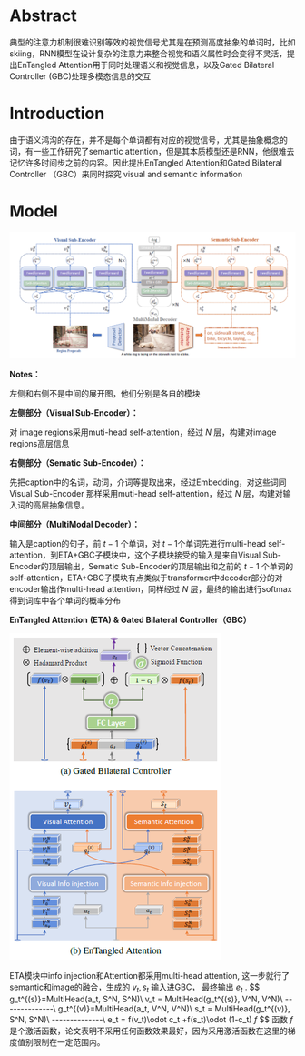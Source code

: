 # Abstract

典型的注意力机制很难识别等效的视觉信号尤其是在预测高度抽象的单词时，比如skiing，RNN模型在设计复杂的注意力来整合视觉和语义属性时会变得不灵活，提出EnTangled Attention用于同时处理语义和视觉信息，以及Gated Bilateral Controller (GBC)处理多模态信息的交互

# Introduction

由于语义鸿沟的存在，并不是每个单词都有对应的视觉信号，尤其是抽象概念的词，有一些工作研究了semantic attention，但是其本质模型还是RNN，他很难去记忆许多时间步之前的内容。因此提出EnTangled Attention和Gated Bilateral Controller （GBC）来同时探究 visual and semantic information

# Model

![](misc/Screenpresso/2020-04-11_11h43_08.png)

**Notes：**

左侧和右侧不是中间的展开图，他们分别是各自的模块

**左侧部分（Visual Sub-Encoder）：**

对 image regions采用muti-head self-attention，经过 $N$ 层，构建对image regions高层信息

**右侧部分（Sematic Sub-Encoder）：**

先把caption中的名词，动词，介词等提取出来，经过Embedding，对这些词同 Visual Sub-Encoder 那样采用muti-head self-attention，经过 $N$ 层，构建对输入词的高层抽象信息。

**中间部分（MultiModal Decoder）：**

输入是caption的句子，前 $t-1$ 个单词，对 $t-1$个单词先进行multi-head self-attention，到ETA+GBC子模块中，这个子模块接受的输入是来自Visual Sub-Encoder的顶层输出，Sematic Sub-Encoder的顶层输出和之前的 $t-1$ 个单词的self-attention，ETA+GBC子模块有点类似于transformer中decoder部分的对encoder输出作multi-head attention，同样经过 $N$ 层，最终的输出进行softmax得到词库中各个单词的概率分布

**EnTangled Attention** **(ETA)**  **& Gated Bilateral Controller（GBC）**

![](misc/Screenpresso/2020-04-11_16h54_53.png)

ETA模块中info injection和Attention都采用multi-head attention, 这一步就行了semantic和image的融合，生成的 $v_t, s_t$ 输入进GBC， 最终输出 $e_t$ .
$$
g_t^{(s)}=MultiHead(a_t, S^N, S^N)\\
v_t = MultiHead(g_t^{(s)}, V^N, V^N)\\
--------------\\
g_t^{(v)}=MultiHead(a_t, V^N, V^N)\\
s_t = MultiHead(g_t^{(v)}, S^N, S^N)\\
--------------\\
e_t = f(v_t)\odot c_t +f(s_t)\odot (1-c_t) $f$
$$
函数 $f$ 是个激活函数，论文表明不采用任何函数效果最好，因为采用激活函数在这里的梯度值别限制在一定范围内。